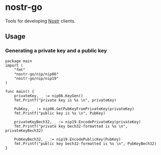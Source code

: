 # nostr-go

Tools for developing [Nostr](https://github.com/nostr-protocol/nostr) clients.

## Usage

### Generating a private key and a public key
```golang
package main
import (
    "fmt"
    "nostr-go/nip/nip06"
    "nostr-go/nip/nip19"
)

func main() {
    privateKey, _ := nip06.KeyGen()
    fmt.Printf("private key is %s \n", privateKey)
    
    PubKey, _ := nip06.GetPubKeyFromPrivateKey(privateKey)
    fmt.Printf("public key is %s \n", PubKey)
    
    privateKeyBech32, _ := nip19.EncodePrivateKey(privateKey)
    fmt.Printf("private key bech32-formatted is %s \n", privateKeyBech32)
    
    PubKeyBech32, _ := nip19.EncodePublicKey(PubKey)
    fmt.Printf("public key bech32-formatted is %s \n", PubKeyBech32)
}
```
